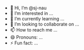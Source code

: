 - 👋 Hi, I’m @sj-nau
- 👀 I’m interested in ...
- 🌱 I’m currently learning ...
- 💞️ I’m looking to collaborate on ...
- 📫 How to reach me ...
- 😄 Pronouns: ...
- ⚡ Fun fact: ...

<!---
sj-nau/sj-nau is a ✨ special ✨ repository because its `README.md` (this file) appears on your GitHub profile.
You can click the Preview link to take a look at your changes.
--->
